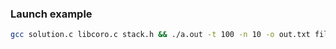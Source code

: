 ### Launch example
```bash
gcc solution.c libcoro.c stack.h && ./a.out -t 100 -n 10 -o out.txt file1.txt file2.txt file3.txt file4.txt file5.txt file6.txt file7.txt file8.txt
```
